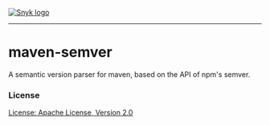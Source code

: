 [![Snyk logo](https://snyk.io/style/asset/logo/snyk-print.svg)](https://snyk.io)
***

# maven-semver

A semantic version parser for maven, based on the API of npm's semver.

### License

[License: Apache License, Version 2.0](LICENSE)
